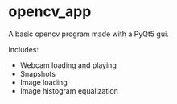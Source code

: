 # opencv_app
A basic opencv program made with a PyQt5 gui.

Includes:
  - Webcam loading and playing
  - Snapshots
  - Image loading
  - Image histogram equalization
